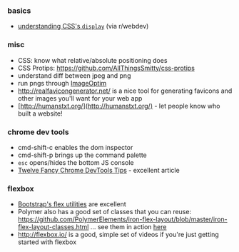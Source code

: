 ### basics
* [understanding CSS's `display`][1] (via r/webdev)

[1]: https://www.chenhuijing.com/blog/how-well-do-you-know-display/

### misc

* CSS: know what relative/absolute positioning does
* CSS Protips: https://github.com/AllThingsSmitty/css-protips
* understand diff between jpeg and png
* run pngs through [ImageOptim](https://imageoptim.com)
* http://realfavicongenerator.net/ is a nice tool for generating favicons and other images you'll want for your web app
* [http://humanstxt.org/](http://humanstxt.org/) - let people know who built a website!

### chrome dev tools
* cmd-shift-c enables the dom inspector
* cmd-shift-p brings up the command palette
* `esc` opens/hides the bottom JS console
* [Twelve Fancy Chrome DevTools Tips](https://hackernoon.com/twelve-fancy-chrome-devtools-tips-dc1e39d10d9d) - excellent article

### flexbox
* [Bootstrap's flex utilities](https://getbootstrap.com/docs/4.1/utilities/flex/) are excellent
* Polymer also has a good set of classes that you can reuse: https://github.com/PolymerElements/iron-flex-layout/blob/master/iron-flex-layout-classes.html ... see them in action [here](https://elements.polymer-project.org/guides/flex-layout)
* http://flexbox.io/ is a good, simple set of videos if you're just getting started with flexbox
